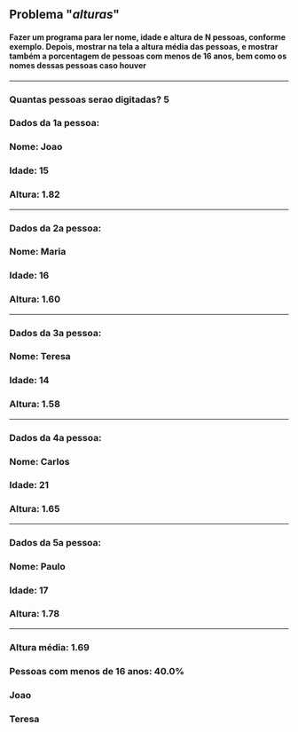 ## Problema "*_alturas_*"
#### Fazer um programa para ler nome, idade e altura de N pessoas, conforme exemplo. Depois, mostrar na tela a altura média das pessoas, e mostrar também a porcentagem de pessoas com menos de 16 anos, bem como os nomes dessas pessoas caso houver
----

### Quantas pessoas serao digitadas? 5
### Dados da 1a pessoa: 
### Nome: Joao
### Idade: 15
### Altura: 1.82
---
### Dados da 2a pessoa: 
### Nome: Maria
### Idade: 16
### Altura: 1.60
---
### Dados da 3a pessoa: 
### Nome: Teresa
### Idade: 14
### Altura: 1.58
---
### Dados da 4a pessoa: 
### Nome: Carlos
### Idade: 21
### Altura: 1.65
----
### Dados da 5a pessoa: 
### Nome: Paulo
### Idade: 17
### Altura: 1.78
----
### Altura média: 1.69 
### Pessoas com menos de 16 anos: 40.0% 
### Joao 
### Teresa 
